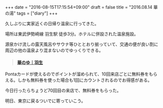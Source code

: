 +++
date = "2016-08-15T17:15:54+09:00"
draft = false
title = "2016.08.14 華の湯"
tags = ["diary"]
+++

久しぶりに実家近くの日帰り温泉に行ってきた。

<!--more-->

場所は東武伊勢崎線 羽生駅 徒歩3分。ホテルに併設された温泉施設。  

源泉かけ流しの露天風呂やサウナ等ひととおり揃っていて、交通の便が良い割に周辺の他の温泉より混まないのでゆっくりできる。


<blockquote class="embedly-card" data-card-key="916e111541fe433792c1330eb7eba55b" data-card-type="article"><h4><a href="http://www.route-inn.co.jp/hananoyu/index.html">華のゆ｜羽生</a></h4></blockquote>
<script async src="//cdn.embedly.com/widgets/platform.js" charset="UTF-8"></script>

Pontaカードが使えるのでポイントが溜められて、10回来店ごとに無料券をもらえる。しかも無料券を使った場合も1回にカウントされるのでお得感がある。

今日行ったらちょうど70回目の来店で、無料券をもらった。

明日、東京に戻るついでに寄っていこう。
